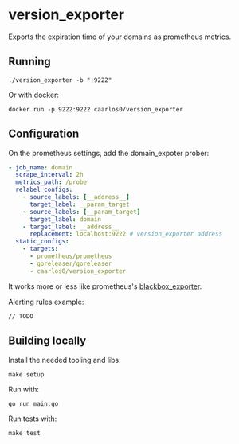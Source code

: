 # version_exporter

Exports the expiration time of your domains as prometheus metrics.

## Running

```console
./version_exporter -b ":9222"
```

Or with docker:

```console
docker run -p 9222:9222 caarlos0/version_exporter
```

## Configuration

On the prometheus settings, add the domain_expoter prober:

```yaml
- job_name: domain
  scrape_interval: 2h
  metrics_path: /probe
  relabel_configs:
    - source_labels: [__address__]
      target_label: __param_target
    - source_labels: [__param_target]
      target_label: domain
    - target_label: __address__
      replacement: localhost:9222 # version_exporter address
  static_configs:
    - targets:
      - prometheus/prometheus
      - goreleaser/goreleaser
      - caarlos0/version_exporter
```

It works more or less like prometheus's
[blackbox_exporter](https://github.com/prometheus/blackbox_exporter).

Alerting rules example:

```rules
// TODO
```

## Building locally

Install the needed tooling and libs:

```console
make setup
```

Run with:

```console
go run main.go
```

Run tests with:

```console
make test
```
